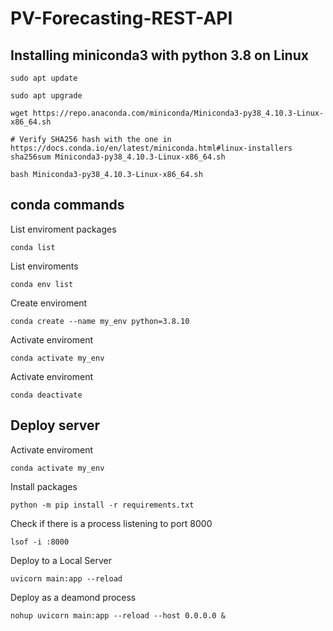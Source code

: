 # PV-Forecasting-REST-API

## Installing miniconda3 with python 3.8 on Linux
```shell
sudo apt update
```
```shell
sudo apt upgrade
```
```shell
wget https://repo.anaconda.com/miniconda/Miniconda3-py38_4.10.3-Linux-x86_64.sh
```
```shell
# Verify SHA256 hash with the one in https://docs.conda.io/en/latest/miniconda.html#linux-installers
sha256sum Miniconda3-py38_4.10.3-Linux-x86_64.sh
```
```shell
bash Miniconda3-py38_4.10.3-Linux-x86_64.sh
```

## conda commands
List enviroment packages
```shell
conda list
```
List enviroments
```shell
conda env list
```
Create enviroment
```shell
conda create --name my_env python=3.8.10
```
Activate enviroment
```shell
conda activate my_env
```
Activate enviroment
```shell
conda deactivate 
```

## Deploy server
Activate enviroment
```shell
conda activate my_env
```
Install packages
```shell
python -m pip install -r requirements.txt
```
Check if there is a process listening to port 8000
```shell
lsof -i :8000
```
Deploy to a Local Server
```shell
uvicorn main:app --reload
```
Deploy as a deamond process
```shell
nohup uvicorn main:app --reload --host 0.0.0.0 &
```
